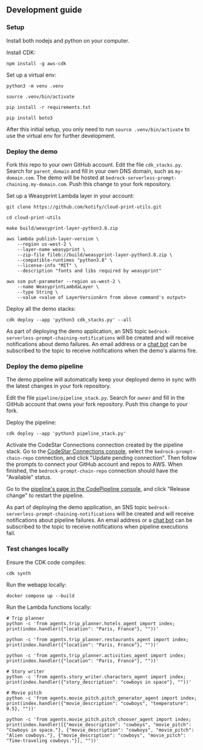## Development guide

### Setup

Install both nodejs and python on your computer.

Install CDK:
```
npm install -g aws-cdk
```

Set up a virtual env:
```
python3 -m venv .venv

source .venv/bin/activate

pip install -r requirements.txt

pip install boto3
```
After this initial setup, you only need to run `source .venv/bin/activate` to use the virtual env for further development.

### Deploy the demo

Fork this repo to your own GitHub account.
Edit the file `cdk_stacks.py`. Search for `parent_domain` and fill in your own DNS domain, such as `my-domain.com`.
The demo will be hosted at `bedrock-serverless-prompt-chaining.my-domain.com`.
Push this change to your fork repository.

Set up a Weasyprint Lambda layer in your account:
```
git clone https://github.com/kotify/cloud-print-utils.git

cd cloud-print-utils

make build/weasyprint-layer-python3.8.zip

aws lambda publish-layer-version \
    --region us-west-2 \
    --layer-name weasyprint \
    --zip-file fileb://build/weasyprint-layer-python3.8.zip \
    --compatible-runtimes "python3.8" \
    --license-info "MIT" \
    --description "fonts and libs required by weasyprint"

aws ssm put-parameter --region us-west-2 \
    --name WeasyprintLambdaLayer \
    --type String \
    --value <value of LayerVersionArn from above command's output>
```

Deploy all the demo stacks:
```
cdk deploy --app 'python3 cdk_stacks.py' --all
```

As part of deploying the demo application, an SNS topic `bedrock-serverless-prompt-chaining-notifications`
will be created and will receive notifications about demo failures.
An email address or a [chat bot](https://docs.aws.amazon.com/chatbot/latest/adminguide/setting-up.html)
can be subscribed to the topic to receive notifications when the demo's alarms fire.

### Deploy the demo pipeline

The demo pipeline will automatically keep your deployed demo in sync with the latest changes
in your fork repository.

Edit the file `pipeline/pipeline_stack.py`.
Search for `owner` and fill in the GitHub account that owns your fork repository.
Push this change to your fork.

Deploy the pipeline:
```
cdk deploy --app 'python3 pipeline_stack.py'
```

Activate the CodeStar Connections connection created by the pipeline stack.
Go to the [CodeStar Connections console](https://console.aws.amazon.com/codesuite/settings/connections?region=us-west-2),
select the `bedrock-prompt-chain-repo` connection, and click "Update pending connection".
Then follow the prompts to connect your GitHub account and repos to AWS.
When finished, the `bedrock-prompt-chain-repo` connection should have the "Available" status.

Go to the [pipeline's page in the CodePipeline console](https://us-west-2.console.aws.amazon.com/codesuite/codepipeline/pipelines/bedrock-serverless-prompt-chaining-demo/view?region=us-west-2),
and click "Release change" to restart the pipeline.

As part of deploying the demo application, an SNS topic `bedrock-serverless-prompt-chaining-notifications`
will be created and will receive notifications about pipeline failures.
An email address or a [chat bot](https://docs.aws.amazon.com/chatbot/latest/adminguide/setting-up.html)
can be subscribed to the topic to receive notifications when pipeline executions fail.

### Test changes locally

Ensure the CDK code compiles:
```
cdk synth
```

Run the webapp locally:
```
docker compose up --build
```

Run the Lambda functions locally:
```
# Trip planner
python -c 'from agents.trip_planner.hotels_agent import index; print(index.handler({"location": "Paris, France"}, ""))'

python -c 'from agents.trip_planner.restaurants_agent import index; print(index.handler({"location": "Paris, France"}, ""))'

python -c 'from agents.trip_planner.activities_agent import index; print(index.handler({"location": "Paris, France"}, ""))'

# Story writer
python -c 'from agents.story_writer.characters_agent import index; print(index.handler({"story_description": "cowboys in space"}, ""))'

# Movie pitch
python -c 'from agents.movie_pitch.pitch_generator_agent import index; print(index.handler({"movie_description": "cowboys", "temperature": 0.5}, ""))'

python -c 'from agents.movie_pitch.pitch_chooser_agent import index; print(index.handler([{"movie_description": "cowboys", "movie_pitch": "Cowboys in space."}, {"movie_description": "cowboys", "movie_pitch": "Alien cowboys."}, {"movie_description": "cowboys", "movie_pitch": "Time-traveling cowboys."}], ""))'
```

